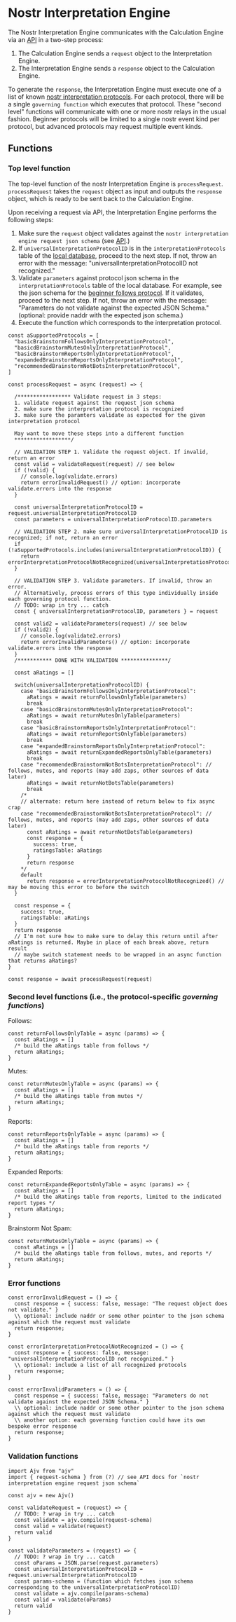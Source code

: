 # Nostr Interpretation Engine 

The Nostr Interpretation Engine communicates with the Calculation Engine via an [API](../../APIs/calculationInterpretationAPI.md) in a two-step process:
1. The Calculation Engine sends a `request` object to the Interpretation Engine.
2. The Interpretation Engine sends a `response` object to the Calculation Engine.

To generate the `response`, the Interpretation Engine must execute one of a list of known [nostr interpretation protocols](./protocols/README.md). For each protocol, there will be a single `governing function` which executes that protocol. These "second level" functions will communicate with one or more nostr relays in the usual fashion. Beginner protocols will be limited to a single nostr event kind per protocol, but advanced protocols may request multiple event kinds.

## Functions

### Top level function

The top-level function of the nostr Interpretation Engine is `processRequest`. `processRequest` takes the `request` object as input and outputs the `response` object, which is ready to be sent back to the Calculation Engine.

Upon receiving a request via API, the Interpretation Engine performs the following steps:
1. Make sure the `request` object validates against the `nostr interpretation engine request json schema` (see [API](../../APIs/calculationInterpretationAPI.md).)
2. If `universalInterpretationProtocolID` is in the `interpretationProtocols` table of the [local database](./database-initialization-core.sql), proceed to the next step. If not, throw an error with the message: "universalInterpretationProtocolID not recognized."
3. Validate `parameters` against protocol json schema in the `interpretationProtocols` table of the local database. For example, see the json schema for the [beginner follows protocol](./protocols/basicFollowsInterpretationProtocol.md). If it validates, proceed to the next step. If not, throw an error with the message: "Parameters do not validate against the expected JSON Schema." (optional: provide naddr with the expected json schema.)
4. Execute the function which corresponds to the interpretation protocol. 

```
const aSupportedProtocols = [
  "basicBrainstormFollowsOnlyInterpretationProtocol",
  "basicdBrainstormMutesOnlyInterpretationProtocol",
  "basicBrainstormReportsOnlyInterpretationProtocol",
  "expandedBrainstormReportsOnlyInterpretationProtocol",
  "recommendedBrainstormNotBotsInterpretationProtocol",
]

const processRequest = async (request) => {

  /***************** Validate request in 3 steps:
  1. validate request against the request json schema
  2. make sure the interpretation protocol is recognized
  3. make sure the paramters validate as expected for the given interpretation protocol

  May want to move these steps into a different function
  ******************/

  // VALIDATION STEP 1. Validate the request object. If invalid, return an error
  const valid = validateRequest(request) // see below
  if (!valid) {
    // console.log(validate.errors)
    return errorInvalidRequest() // option: incorporate validate.errors into the response
  }

  const universalInterpretationProtocolID = request.universalInterpretationProtocolID
  const parameters = universalInterpretationProtocolID.parameters

  // VALIDATION STEP 2. make sure universalInterpretationProtocolID is recognized; if not, return an error
  if (!aSupportedProtocols.includes(universalInterpretationProtocolID)) {
    return errorInterpretationProtocolNotRecognized(universalInterpretationProtocolID)
  }

  // VALIDATION STEP 3. Validate parameters. If invalid, throw an error.
  // Alternatively, process errors of this type individually inside each governing protocol function.
  // TODO: wrap in try ... catch
  const { universalInterpretationProtocolID, parameters } = request

  const valid2 = validateParameters(request) // see below
  if (!valid2) {
    // console.log(validate2.errors)
    return errorInvalidParameters() // option: incorporate validate.errors into the response
  }
  /*********** DONE WITH VALIDATION ***************/
  
  const aRatings = []

  switch(universalInterpretationProtocolID) {
    case "basicBrainstormFollowsOnlyInterpretationProtocol":
      aRatings = await returnFollowsOnlyTable(parameters)
      break
    case "basicdBrainstormMutesOnlyInterpretationProtocol":
      aRatings = await returnMutesOnlyTable(parameters)
      break
    case "basicBrainstormReportsOnlyInterpretationProtocol":
      aRatings = await returnReportsOnlyTable(parameters)
      break
    case "expandedBrainstormReportsOnlyInterpretationProtocol":
      aRatings = await returnExpandedReportsOnlyTable(parameters)
      break
    case "recommendedBrainstormNotBotsInterpretationProtocol": // follows, mutes, and reports (may add zaps, other sources of data later)
      aRatings = await returnNotBotsTable(parameters)
      break
    /*
    // alternate: return here instead of return below to fix async crap 
    case "recommendedBrainstormNotBotsInterpretationProtocol": // follows, mutes, and reports (may add zaps, other sources of data later)
      const aRatings = await returnNotBotsTable(parameters)
      const response = {
        success: true,
        ratingsTable: aRatings
      }
      return response
    */
    default
      return response = errorInterpretationProtocolNotRecognized() // may be moving this error to before the switch
  }

  const response = {
    success: true,
    ratingsTable: aRatings
  }
  return response
  // I'm not sure how to make sure to delay this return until after aRatings is returned. Maybe in place of each break above, return result
  // maybe switch statement needs to be wrapped in an async function that returns aRatings?
}

const response = await processRequest(request)
```

### Second level functions (i.e., the protocol-specific _governing functions_)

Follows:

```
const returnFollowsOnlyTable = async (params) => {
  const aRatings = []
  /* build the aRatings table from follows */
  return aRatings;
} 
```

Mutes:

```
const returnMutesOnlyTable = async (params) => {
  const aRatings = []
  /* build the aRatings table from mutes */
  return aRatings;
} 
```

Reports:

```
const returnReportsOnlyTable = async (params) => {
  const aRatings = []
  /* build the aRatings table from reports */
  return aRatings;
} 
```

Expanded Reports:

```
const returnExpandedReportsOnlyTable = async (params) => {
  const aRatings = []
  /* build the aRatings table from reports, limited to the indicated report types */
  return aRatings;
} 
```

Brainstorm Not Spam:

```
const returnMutesOnlyTable = async (params) => {
  const aRatings = []
  /* build the aRatings table from follows, mutes, and reports */
  return aRatings;
} 
```

### Error functions 

```
const errorInvalidRequest = () => {
  const response = { success: false, message: "The request object does not validate." }
  \\ optional: include naddr or some other pointer to the json schema against which the request must validate
  return response;
}
```

```
const errorInterpretationProtocolNotRecognized = () => {
  const response = { success: false, message: "universalInterpretationProtocolID not recognized." }
  \\ optional: include a list of all recognized protocols
  return response;
}
```

```
const errorInvalidParameters = () => {
  const response = { success: false, message: "Parameters do not validate against the expected JSON Schema." }
  \\ optional: include naddr or some other pointer to the json schema against which the request must validate
  \\ another option: each governing function could have its own bespoke error response
  return response;
}
```

### Validation functions

```
import Ajv from "ajv"
import { request-schema } from (?) // see API docs for `nostr interpretation engine request json schema`

const ajv = new Ajv()

const validateRequest = (request) => {
  // TODO: ? wrap in try ... catch
  const validate = ajv.compile(request-schema)
  const valid = validate(request)
  return valid
}

const validateParameters = (request) => {
  // TODO: ? wrap in try ... catch
  const oParams = JSON.parse(request.parameters)
  const universalInterpretationProtocolID = request.universalInterpretationProtocolID
  const params-schema = (function which fetches json schema corresponding to the universalInterpretationProtocolID)
  const validate = ajv.compile(params-schema)
  const valid = validate(oParams)
  return valid
}

```
